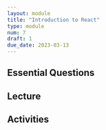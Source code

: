 ```yaml
---
layout: module
title: "Introduction to React"
type: module
num: 7
draft: 1
due_date: 2023-03-13
---
```



## Essential Questions

## Lecture

## Activities
